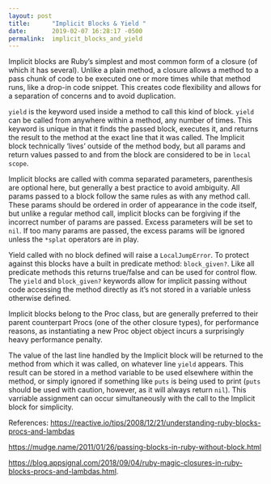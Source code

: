 ```yaml
---
layout: post
title:      "Implicit Blocks & Yield "
date:       2019-02-07 16:28:17 -0500
permalink:  implicit_blocks_and_yield
---
```



Implicit blocks are Ruby’s simplest and most common form of a closure (of which it has several). Unlike a plain method, a closure allows a method to a pass chunk of code to be executed one or more times while that method runs, like a drop-in code snippet. This creates code flexibility and allows for a separation of concerns and to avoid duplication.

`yield` is the keyword used inside a method to call this kind of block. `yield` can be called from anywhere within a method, any number of times. This keyword is unique in that it finds the passed block, executes it, and returns the result to the method at the exact line that it was called.  The Implicit block technically ‘lives’ outside of the method body, but all params and return values passed to and from the block are considered to be in `local scope`.

Implicit blocks are called with comma separated parameters, parenthesis are optional here, but generally a best practice to avoid ambiguity. All params passed to a block follow the same rules as with any method call. These params should be ordered in order of appearance in the code itself, but unlike a regular method call,  implicit blocks can be forgiving if the incorrect number of params are passed. Excess parameters will be set to `nil`. If too many params are passed, the excess params will be ignored unless the `*splat` operators are in play.

Yield called with no block defined will raise a `LocalJumpError`. To protect against this 
blocks have a built in predicate method: `block_given?`. Like all predicate methods this returns true/false and can be used for control flow. The `yield` and `block_given?` keywords allow for implicit passing without code accessing the method directly as it’s not stored in a variable unless otherwise defined.

Implicit blocks belong to the Proc class, but are generally preferred to their parent counterpart Procs (one of the other closure types), for performance reasons, as instantiating a new Proc object object incurs a surprisingly heavy performance penalty.

The value of the last line handled by the Implicit block will be returned to the method from which it was called, on whatever line `yield` appears. This result can be stored in a method variable to be used elsewhere within the method, or simply ignored if something like `puts` is being used to print (`puts` should be used with caution, however, as it will always return `nil`).  This varriable assignment can occur simultaneously with the call to the Implicit block for simplicity.

References:
https://reactive.io/tips/2008/12/21/understanding-ruby-blocks-procs-and-lambdas

https://mudge.name/2011/01/26/passing-blocks-in-ruby-without-block.html

https://blog.appsignal.com/2018/09/04/ruby-magic-closures-in-ruby-blocks-procs-and-lambdas.html.

